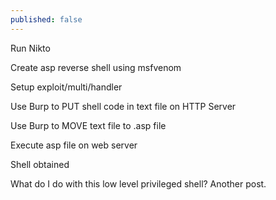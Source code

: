 ```yaml
---
published: false
---
```


Run Nikto

Create asp reverse shell using msfvenom

Setup exploit/multi/handler

Use Burp to PUT shell code in text file on HTTP Server

Use Burp to MOVE text file to .asp file

Execute asp file on web server

Shell obtained

What do I do with this low level privileged shell?  Another post.




